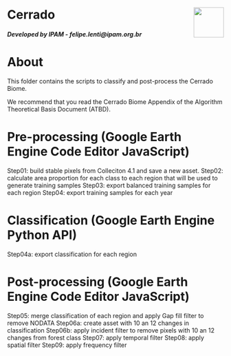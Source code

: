 <div class="fluid-row" id="header">
    <img src='./misc/arcplan-logo.jpeg' height='70' width='auto' align='right'>
    <h1 class="title toc-ignore">Cerrado</h1>
    <h4 class="author"><em>Developed by  IPAM - felipe.lenti@ipam.org.br</em></h4>
</div>

# About
This folder contains the scripts to classify and post-process the Cerrado Biome.

We recommend that you read the Cerrado Biome Appendix of the Algorithm Theoretical Basis Document (ATBD).

# Pre-processing (Google Earth Engine Code Editor JavaScript)
Step01: build stable pixels from Colleciton 4.1 and save a new asset. 
Step02: calculate area proportion for each class to each region that will be used to generate training samples
Step03: export balanced training samples for each region
Step04: export training samples for each year

# Classification (Google Earth Engine Python API)
Step04a: export classification for each region

# Post-processing (Google Earth Engine Code Editor JavaScript)
Step05: merge classification of each region and apply Gap fill filter to remove NODATA
Step06a: create asset with 10 an 12 changes in classification
Step06b: apply incident filter to remove pixels with 10 an 12 changes from forest class
Step07: apply temporal filter
Step08: apply spatial filter
Step09: apply frequency filter
